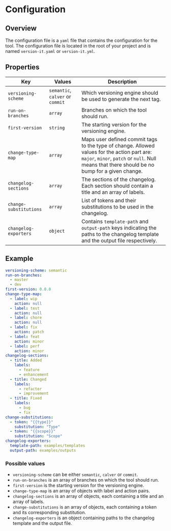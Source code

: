 # Configuration

## Overview

The configuration file is a `yaml` file that contains the configuration for the tool. The configuration file is located in the root of your project and is named `version-it.yaml` or `version-it.yml`.

## Properties

|Key|Values|Description|
|---|---|---|
|`versioning-scheme`|`semantic`, `calver` or `commit`|Which versioning engine should be used to generate the next tag.|
|`run-on-branches`|`array`|Branches on which the tool should run.|
|`first-version`|`string`|The starting version for the versioning engine.|
|`change-type-map`|`array`|Maps user defined commit tags to the type of change. Allowed values for the action part are: `major`, `minor`, `patch` or `null`. Null means that there should be no bump for a given change.|
|`changelog-sections`|`array`|The sections of the changelog. Each section should contain a title and an array of labels.|
|`change-substitutions`|`array`|List of tokens and their substitutions to be used in the changelog.|
|`changelog-exporters`|`object`|Contains `template-path` and `output-path` keys indicating the paths to the changelog template and the output file respectively.|

## Example

```yaml
versioning-scheme: semantic
run-on-branches:
  - master
  - dev
first-version: 0.0.0
change-type-map:
  - label: wip
    action: null
  - label: test
    action: null
  - label: chore
    action: null
  - label: fix
    action: patch
  - label: feat
    action: minor
  - label: perf
    action: minor
changelog-sections:
  - title: Added
    labels:
      - feature
      - enhancement
  - title: Changed
    labels:
      - refactor
      - improvement
  - title: Fixed
    labels:
      - bug
      - fix
change-substitutions:
  - token: "{{type}}"
    substitution: "Type"
  - token: "{{scope}}"
    substitution: "Scope"
changelog-exporters:
  template-path: examples/templates
  output-path: examples/outputs
```

### Possible values

- `versioning-scheme` can be either `semantic`, `calver` or `commit`.
- `run-on-branches` is an array of branches on which the tool should run.
- `first-version` is the starting version for the versioning engine.
- `change-type-map` is an array of objects with label and action pairs.
- `changelog-sections` is an array of objects, each containing a title and an array of labels.
- `change-substitutions` is an array of objects, each containing a token and its corresponding substitution.
- `changelog-exporters` is an object containing paths to the changelog template and the output file.
